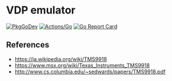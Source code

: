 # VDP emulator

[![PkgGoDev](https://pkg.go.dev/badge/github.com/koron-go/vdp)](https://pkg.go.dev/github.com/koron-go/vdp)
[![Actions/Go](https://github.com/koron-go/vdp/workflows/Go/badge.svg)](https://github.com/koron-go/vdp/actions?query=workflow%3AGo)
[![Go Report Card](https://goreportcard.com/badge/github.com/koron-go/vdp)](https://goreportcard.com/report/github.com/koron-go/vdp)

## References

* <https://ja.wikipedia.org/wiki/TMS9918>
* <https://www.msx.org/wiki/Texas_Instruments_TMS9918>
* <http://www.cs.columbia.edu/~sedwards/papers/TMS9918.pdf>
